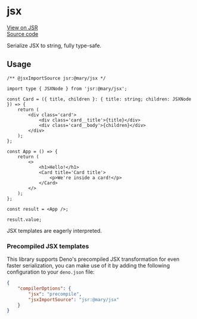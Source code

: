 # jsx

[View on JSR](https://jsr.io/@mary/jsx)\
[Source code](https://codeberg.org/mary-ext/pkg-jsx)

Serialize JSX to string, fully type-safe.

## Usage

```tsx
/** @jsxImportSource jsr:@mary/jsx */

import type { JSXNode } from 'jsr:@mary/jsx';

const Card = ({ title, children }: { title: string; children: JSXNode }) => {
	return (
		<div class='card'>
			<div class='card__title'>{title}</div>
			<div class='card__body'>{children}</div>
		</div>
	);
};

const App = () => {
	return (
		<>
			<h1>Hello!</h1>
			<Card title='Card title'>
				<p>We're inside a card!</p>
			</Card>
		</>
	);
};

const result = <App />;

result.value;
```

JSX templates are eagerly interpreted.

### Precompiled JSX templates

This library supports Deno's precompiled JSX transformation for even faster serialization, you can make use of
it by adding the following configuration to your `deno.json` file:

```json
{
	"compilerOptions": {
		"jsx": "precompile",
		"jsxImportSource": "jsr:@mary/jsx"
	}
}
```

